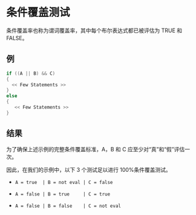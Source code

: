 # 条件覆盖测试

条件覆盖率也称为谓词覆盖率，其中每个布尔表达式都已被评估为 TRUE 和 FALSE。

## 例

```c
if ((A || B) && C)
{
  << Few Statements >>
}
else
{
   << Few Statements >>
}
```

## 结果

为了确保上述示例的完整条件覆盖标准，A，B 和 C 应至少对“真”和“假”评估一次。

因此，在我们的示例中，以下 3 个测试足以进行 100%条件覆盖测试。

* `A = true  | B = not eval | C = false`

* `A = false | B = true     | C = true`

* `A = false | B = false    | C = not eval`
